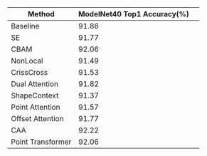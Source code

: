 | Method            | ModelNet40 Top1 Accuracy(%) |      |
| ----------------- | --------------------------- | ---- |
| Baseline          | 91.86                       |      |
| SE                | 91.77                       |      |
| CBAM              | 92.06                       |      |
| NonLocal          | 91.49                       |      |
| CrissCross        | 91.53                       |      |
| Dual Attention    | 91.82                       |      |
| ShapeContext      | 91.37                       |      |
| Point Attention   | 91.57                       |      |
| Offset Attention  | 91.77                       |      |
| CAA               | 92.22                       |      |
| Point Transformer | 92.06                       |      |

